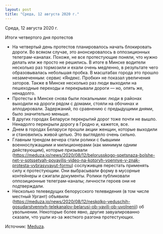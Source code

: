 ```yaml
---
layout: post
title: "Среда, 12 августа 2020 г."
---
```


Среда, 12 августа 2020 г.

Итоги четвертого дня протестов

- На четвертый день протестов планировалось начать блокировать дороги. Во всяком случае, это анонсировалось в оппозиционных телеграм-каналах. Похоже, не все протестующие поняли, что нужно делать или же просто не решились. В итоге в Минске водители несколько раз тормозили и ехали очень медленно, в результате чего образовывалась небольшая пробка. В масштабах города это прошло незамеченным: сервис «Яндекс. Пробки» не показал увеличения заторов. Также в Минске несколько раз люди выходили на пешеходные переходы и перекрывали дороги — но, опять же, ненадолго.
- Протесты в Минске снова были локальными: люди в районах выходили на дороги рядом с домами, стояли на обочинах и аплодировали. Задержаний, по сравнению с предыдущими днями, было значительно меньше.
- В других городах Беларуси перекрытий дорог тоже почти не вышло. Ненадолго перекрыли дорогу в Гродно и, кажется, все.
- Днем в городах Беларуси прошли акции женщин, которые выходили и становились живой цепью. Это выглядело очень сильно.
- Главным трендом вечера стали ролики с бывшими военнослужащими и милиционерами (как минимум одним действующим), которые призывали (https://meduza.io/news/2020/08/12/belorusskogo-spetsnaza-bolshe-net-v-sotssetyah-poyavilis-video-na-kotoryh-voennye-v-znak-protesta-vybrasyvayut-formu) сослуживцев перестать применять силу к протестующим. Они выбрасывали форму в мусорные контейнеры и сжигали документы. Ролики публиковали оппозиционные телеграм-каналы; личности героев они не подтверждали.
- Несколько телеведущих белорусского телевидения (в том числе местный Ургант) объявили (https://meduza.io/news/2020/08/12/neskolko-veduschih-gosudarstvennyh-telekanalov-belarusi-ob-yavili-ob-uvolnenii) об увольнении. Некоторые более явно, другие завуалированно сказали, что ушли из-за жесткого разгона протестующих.

Источник: [Meduza](https://t.me/meduzalive/30599).
